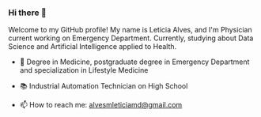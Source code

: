 ### Hi there 👋

Welcome to my GitHub profile! My name is Leticia Alves, and I'm Physician current working on Emergency Department. Currently, studying about Data Science and Artificial Intelligence applied to Health.

* 🏥 Degree in Medicine, postgraduate degree in Emergency Department and specialization in Lifestyle Medicine
* 📚 Industrial Automation Technician on High School
 
* 📫 How to reach me: alvesmleticiamd@gmail.com

